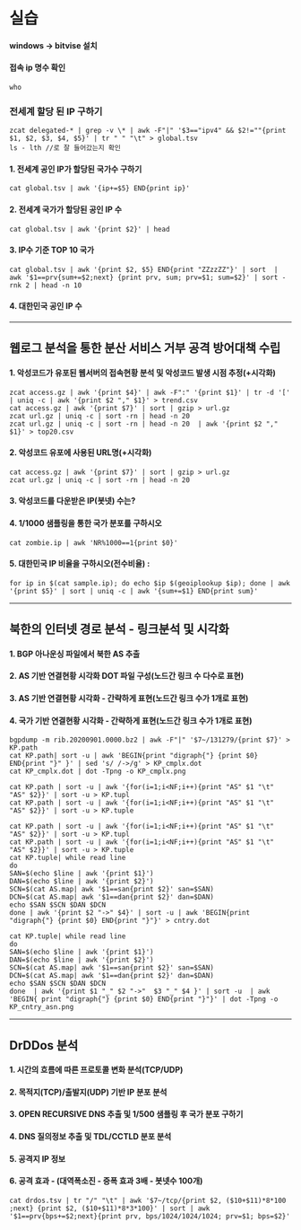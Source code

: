 # 실습

#### windows -> bitvise 설치  

#### 접속 ip 명수 확인
```
who
```

### 전세계 할당 된 IP 구하기
```
zcat delegated-* | grep -v \* | awk -F"|" '$3=="ipv4" && $2!=""{print $1, $2, $3, $4, $5}' | tr " " "\t" > global.tsv
ls - lth //로 잘 들어갔는지 확인
```

#### 1. 전세계 공인 IP가 할당된 국가수 구하기
```
cat global.tsv | awk '{ip+=$5} END{print ip}'
```

#### 2. 전세계 국가가 할당된 공인 IP 수
```
cat global.tsv | awk '{print $2}' | head
```

#### 3. IP수 기준 TOP 10 국가  
```
cat global.tsv | awk '{print $2, $5} END{print "ZZzzZZ"}' | sort  | awk '$1==prv{sum+=$2;next} {print prv, sum; prv=$1; sum=$2}' | sort -rnk 2 | head -n 10
```

#### 4. 대한민국 공인 IP 수

----
## 웹로그 분석을 통한 분산 서비스 거부 공격 방어대책 수립
#### 1. 악성코드가 유포된 웹서버의 접속현황 분석 및 악성코드 발생 시점 추정(+시각화)
```
zcat access.gz | awk '{print $4}' | awk -F":" '{print $1}' | tr -d '[' | uniq -c | awk '{print $2 "," $1}' > trend.csv
cat access.gz | awk '{print $7}' | sort | gzip > url.gz
zcat url.gz | uniq -c | sort -rn | head -n 20
zcat url.gz | uniq -c | sort -rn | head -n 20  | awk '{print $2 "," $1}' > top20.csv
```

#### 2. 악성코드 유포에 사용된 URL명(+시각화)
```
cat access.gz | awk '{print $7}' | sort | gzip > url.gz
zcat url.gz | uniq -c | sort -rn | head -n 20
```

#### 3. 악성코드를 다운받은 IP(봇넷) 수는?

#### 4. 1/1000 샘플링을 통한 국가 분포를 구하시오  
```
cat zombie.ip | awk 'NR%1000==1{print $0}'
```

#### 5. 대한민국 IP 비율을 구하시오(전수비율) : 
```
for ip in $(cat sample.ip); do echo $ip $(geoiplookup $ip); done | awk '{print $5}' | sort | uniq -c | awk '{sum+=$1} END{print sum}'
```
------
## 북한의 인터넷 경로 분석 - 링크분석 및 시각화
#### 1. BGP 아나운싱 파일에서 북한 AS 추출
#### 2. AS 기반 연결현황 시각화 DOT 파일 구성(노드간 링크 수 다수로 표현)
#### 3. AS 기반 연결현황 시각화 - 간략하게 표현(노드간 링크 수가 1개로 표현)
#### 4. 국가 기반 연결현황 시각화 - 간략하게 표현(노드간 링크 수가 1개로 표현)
```
bgpdump -m rib.20200901.0000.bz2 | awk -F"|" '$7~/131279/{print $7}' > KP.path
cat KP.path| sort -u | awk 'BEGIN{print "digraph{"} {print $0} END{print "}" }' | sed 's/ /->/g' > KP_cmplx.dot
cat KP_cmplx.dot | dot -Tpng -o KP_cmplx.png
```

```
cat KP.path | sort -u | awk '{for(i=1;i<NF;i++){print "AS" $1 "\t" "AS" $2}}' | sort -u > KP.tupl
cat KP.path | sort -u | awk '{for(i=1;i<NF;i++){print "AS" $1 "\t" "AS" $2}}' | sort -u > KP.tuple
```

```
cat KP.path | sort -u | awk '{for(i=1;i<NF;i++){print "AS" $1 "\t" "AS" $2}}' | sort -u > KP.tupl
cat KP.path | sort -u | awk '{for(i=1;i<NF;i++){print "AS" $1 "\t" "AS" $2}}' | sort -u > KP.tuple
cat KP.tuple| while read line
do
SAN=$(echo $line | awk '{print $1}')
DAN=$(echo $line | awk '{print $2}')
SCN=$(cat AS.map| awk '$1==san{print $2}' san=$SAN)
DCN=$(cat AS.map| awk '$1==dan{print $2}' dan=$DAN)
echo $SAN $SCN $DAN $DCN
done | awk '{print $2 "->" $4}' | sort -u | awk 'BEGIN{print "digraph{"} {print $0} END{print "}"}' > cntry.dot
```

```
cat KP.tuple| while read line
do
SAN=$(echo $line | awk '{print $1}')
DAN=$(echo $line | awk '{print $2}')
SCN=$(cat AS.map| awk '$1==san{print $2}' san=$SAN)
DCN=$(cat AS.map| awk '$1==dan{print $2}' dan=$DAN)
echo $SAN $SCN $DAN $DCN
done  | awk '{print $1 "_" $2 "->"  $3 "_" $4 }' | sort -u  | awk 'BEGIN{ print "digraph{"} {print $0} END{print "}"}' | dot -Tpng -o KP_cntry_asn.png
```
------
## DrDDos 분석
#### 1. 시간의 흐름에 따른 프로토콜 변화 분석(TCP/UDP)
#### 2. 목적지(TCP)/출발지(UDP) 기반 IP 분포 분석
#### 3. OPEN RECURSIVE DNS 추출 및 1/500 샘플링 후 국가 분포 구하기
#### 4. DNS 질의정보 추출 및 TDL/CCTLD 분포 분석
#### 5. 공격지 IP 정보
#### 6. 공격 효과 - (대역폭소진 - 증폭 효과 3배 - 봇넷수 100개)
```
cat drdos.tsv | tr "/" "\t" | awk '$7~/tcp/{print $2, ($10+$11)*8*100 ;next} {print $2, ($10+$11)*8*3*100}' | sort | awk '$1==prv{bps+=$2;next}{print prv, bps/1024/1024/1024; prv=$1; bps=$2}'
```
